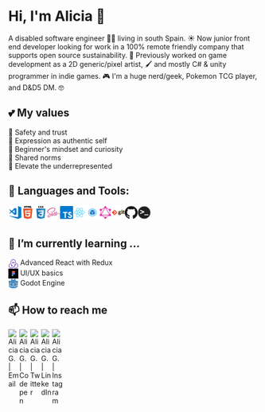 # Hi, I'm Alicia 👋

<!--
**Firenz/Firenz** is a ✨ _special_ ✨ repository because its `README.md` (this file) appears on your GitHub profile.

Here are some ideas to get you started:

- 🔭 I’m currently working on ...
- 🌱 I’m currently learning ...
- 👯 I’m looking to collaborate on ...
- 🤔 I’m looking for help with ...
- 💬 Ask me about ...
- 📫 How to reach me: ...
- 😄 Pronouns: ...
- ⚡ Fun fact: ...
-->

A disabled software engineer 👩‍🦼 living in south Spain. ☀️ Now junior front end developer looking for work in a 100% remote friendly company that supports open source sustainability. 🙌 Previously worked on game development as a 2D generic/pixel artist, 🖌️ and mostly C# & unity programmer in indie games. 🎮 I'm a huge nerd/geek, Pokemon TCG player, and D&D5 DM. 🤓

## 💕 My values
💖 Safety and trust<br>
🌟 Expression as authentic self<br>
🍏 Beginner's mindset and curiosity<br>
🙌 Shared norms<br>
🚀 Elevate the underrepresented<br>

## 🔧 Languages and Tools:

<img align="left" alt="Visual Studio Code" hint="Visual Studio Code" width="26px" src="https://raw.githubusercontent.com/github/explore/80688e429a7d4ef2fca1e82350fe8e3517d3494d/topics/visual-studio-code/visual-studio-code.png" />
<img align="left" alt="HTML5" hint="HTML5" width="26px" src="https://raw.githubusercontent.com/github/explore/80688e429a7d4ef2fca1e82350fe8e3517d3494d/topics/html/html.png" />
<img align="left" alt="CSS3" hint="CSS3" width="26px" src="https://raw.githubusercontent.com/github/explore/80688e429a7d4ef2fca1e82350fe8e3517d3494d/topics/css/css.png" />
<img align="left" alt="Sass" hint="Sass" width="26px" src="https://raw.githubusercontent.com/github/explore/80688e429a7d4ef2fca1e82350fe8e3517d3494d/topics/sass/sass.png" />
<img align="left" alt="TypeScript" hint="TypeScript" width="26px" src="https://github.com/github/explore/blob/master/topics/typescript/typescript.png?raw=true" />
<img align="left" alt="React" hint="React" width="26px" src="https://raw.githubusercontent.com/github/explore/80688e429a7d4ef2fca1e82350fe8e3517d3494d/topics/react/react.png" />
<img align="left" alt="Webpack" hint="Webpack" width="26px" src="https://github.com/github/explore/blob/master/topics/webpack/webpack.png?raw=true" />
<img align="left" alt="GraphQL" hint="GraphQL" width="26px" src="https://raw.githubusercontent.com/github/explore/80688e429a7d4ef2fca1e82350fe8e3517d3494d/topics/graphql/graphql.png" />
<img align="left" alt="Git" hint="Git" width="26px" src="https://raw.githubusercontent.com/github/explore/80688e429a7d4ef2fca1e82350fe8e3517d3494d/topics/git/git.png" />
<img align="left" alt="GitHub" hint="GitHub" width="26px" src="https://raw.githubusercontent.com/github/explore/78df643247d429f6cc873026c0622819ad797942/topics/github/github.png" />
<img align="left" alt="Bash" hint="Bash" width="26px" src="https://raw.githubusercontent.com/github/explore/80688e429a7d4ef2fca1e82350fe8e3517d3494d/topics/terminal/terminal.png" />

<br />
<br />

## 🌱 I’m currently learning ...
<img align="center" alt="React Redux" width="20px" src="https://github.com/github/explore/blob/master/topics/redux/redux.png?raw=true" /> Advanced React with Redux<br>
<img align="center" alt="Figma" width="20px" src="https://github.com/github/explore/blob/master/topics/figma/figma.png?raw=true" /> UI/UX basics<br>
<img align="center" alt="Godot Engine" width="20px" src="https://github.com/github/explore/blob/master/topics/godot/godot.png?raw=true" /> Godot Engine<br>

## 📫 How to reach me

[<img align="left" alt="Alicia G. | Email" width="22px" src="https://cdn.jsdelivr.net/npm/simple-icons@3/icons/gmail.svg" />][email]
[<img align="left" alt="Alicia G. | Codepen" width="22px" src="https://cdn.jsdelivr.net/npm/simple-icons@3/icons/codepen.svg" />][codepen]
[<img align="left" alt="Alicia G. | Twitter" width="22px" src="https://cdn.jsdelivr.net/npm/simple-icons@v3/icons/twitter.svg" />][twitter]
[<img align="left" alt="Alicia G. | LinkedIn" width="22px" src="https://cdn.jsdelivr.net/npm/simple-icons@v3/icons/linkedin.svg" />][linkedin]
[<img align="left" alt="Alicia G. | Instagram" width="22px" src="https://cdn.jsdelivr.net/npm/simple-icons@v3/icons/instagram.svg" />][instagram]

<br />

[email]: alicia.guardenoalbertos@gmail.com
[codepen]: https://codepen.io/firenz
[twitter]: https://twitter.com/_firenz
[instagram]: https://instagram.com/aliciaguardeno
[linkedin]: https://linkedin.com/in/aliciaguardeno
